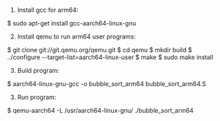 1) Install gcc for arm64:

$ sudo apt-get install gcc-aarch64-linux-gnu

2) Install qemu to run arm64 user programs:

$ git clone git://git.qemu.org/qemu.git
$ cd qemu
$ mkdir build
$ ../configure --target-list=aarch64-linux-user
$ make
$ sudo make install

3) Build program:

$ aarch64-linux-gnu-gcc -o bubble_sort_arm64 bubble_sort_arm64.S

3) Run program:

$ qemu-aarch64 -L /usr/aarch64-linux-gnu/ ./bubble_sort_arm64
